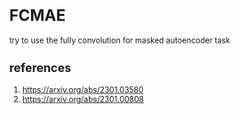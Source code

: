 # FCMAE
try to use the fully convolution for masked autoencoder task

## references
1. https://arxiv.org/abs/2301.03580
2. https://arxiv.org/abs/2301.00808
